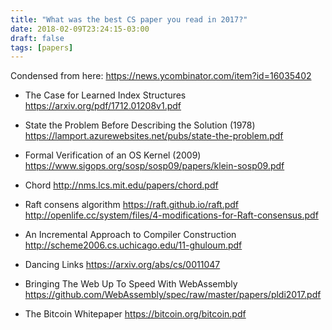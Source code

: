 ```yaml
---
title: "What was the best CS paper you read in 2017?"
date: 2018-02-09T23:24:15-03:00
draft: false
tags: [papers]
---
```


Condensed from here: https://news.ycombinator.com/item?id=16035402


- The Case for Learned Index Structures
  https://arxiv.org/pdf/1712.01208v1.pdf

- State the Problem Before Describing the Solution (1978)
  https://lamport.azurewebsites.net/pubs/state-the-problem.pdf  

- Formal Verification of an OS Kernel (2009)
  https://www.sigops.org/sosp/sosp09/papers/klein-sosp09.pdf  

- Chord
  http://nms.lcs.mit.edu/papers/chord.pdf

- Raft consens algorithm
  https://raft.github.io/raft.pdf
  http://openlife.cc/system/files/4-modifications-for-Raft-consensus.pdf

- An Incremental Approach to Compiler Construction
  http://scheme2006.cs.uchicago.edu/11-ghuloum.pdf

- Dancing Links
  https://arxiv.org/abs/cs/0011047

- Bringing The Web Up To Speed With WebAssembly
  https://github.com/WebAssembly/spec/raw/master/papers/pldi2017.pdf  

- The Bitcoin Whitepaper
  https://bitcoin.org/bitcoin.pdf

